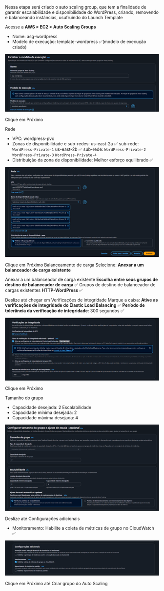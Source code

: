 Nessa etapa será criado o auto scaling group, que tem a finalidade de garantir escalabilidade e disponibilidade do WordPress, criando, removendo e balanceando instâncias, usufruindo do Launch Template

Acesse a **AWS > EC2 > Auto Scaling Groups**
- Nome: asg-wordpress
- Modelo de execução: template-wordpress ✅(modelo de execução criado)

![ASG](Imagens/7_ASG.png)

Clique em Próximo

Rede
- VPC: wordpress-pvc
- Zonas de disponibilidade e sub-redes:
    us-east-2a ✅
  sub-rede: `WordPress-Private-1`
  us-east-2b ✅
  sub-rede: `WordPress-Private-2` `WordPress-Private-3` `WordPress-Private-4` 
- Distribuição da zona de disponibilidade: Melhor esforço equilibrado ✅

![ASG_REEDE](Imagens/7_ASG_Rede.png)

Clique em Próximo
Balanceamento de carga
Selecione: **Anexar a um balanceador de carga existente**

Anexar a um balanceador de carga existente
**Escolha entre seus grupos de destino de balanceador de carga** ✅
Grupos de destino de balanceador de cargas existentes
**HTTP-WordPress** ✅

Deslize até chegar em Verificações de integridade
Marque a caixa: **Ative as verificações de integridade do Elastic Load Balancing** ✅
**Período de tolerância da verificação de integridade**: 300 segundos ✅

![ASGVerify](Imagens/7_asgverify.png)

Clique em Próximo

Tamanho do grupo
- Capacidade desejada: 2
Escalabilidade
- Capacidade mínima desejada: 2
- Capacidade máxima desejada: 4

![ASGTamanho](Imagens/7_asg_tamanho.png)

Deslize até Configurações adicionais
- Monitoramento: Habilite a coleta de métricas de grupo no CloudWatch ✅

![ASGCloudWatch](Imagens/7_ASG_CloudWatch.png)

Clique em Próximo até Criar grupo do Auto Scaling
